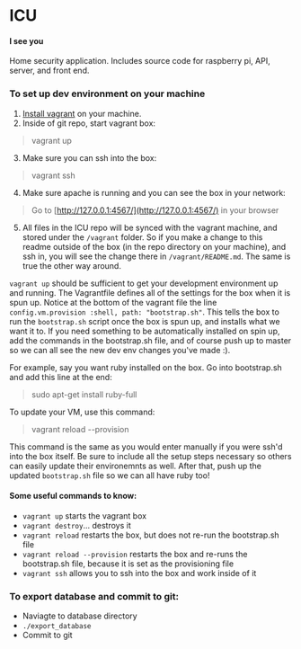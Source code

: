 # ICU
#### I see you

Home security application.  Includes source code for raspberry pi, API, server, and front end.

### To set up dev environment on your machine
1. [Install vagrant](https://www.vagrantup.com/docs/installation/) on your machine.
2. Inside of git repo, start vagrant box:
> vagrant up

3. Make sure you can ssh into the box:
> vagrant ssh

4. Make sure apache is running and you can see the box in your network:
> Go to [http://127.0.0.1:4567/](http://127.0.0.1:4567/) in your browser

5. All files in the ICU repo will be synced with the vagrant machine, and stored under the `/vagrant` folder.  So if you make a change to this readme outside of the box (in the repo directory on your machine), and ssh in, you will see the change there in `/vagrant/README.md`.  The same is true the other way around.

`vagrant up` should be sufficient to get your development environment up and running. The Vagrantfile defines all of the settings for the box when it is spun up. Notice at the bottom of the vagrant file the line `config.vm.provision :shell, path: "bootstrap.sh"`.  This tells the box to run the `bootstrap.sh` script once the box is spun up, and installs what we want it to.  If you need something to be automatically installed on spin up, add the commands in the bootstrap.sh file, and of course push up to master so we can all see the new dev env changes you've made :).

For example, say you want ruby installed on the box. Go into bootstrap.sh and add this line at the end:
> sudo apt-get install ruby-full

To update your VM, use this command:
> vagrant reload --provision

This command is the same as you would enter manually if you were ssh'd into the box itself.  Be sure to include all the setup steps necessary so others can easily update their environemnts as well.  After that, push up the updated `bootstrap.sh` file so we can all have ruby too!


#### Some useful commands to know:
* `vagrant up` starts the vagrant box
* `vagrant destroy`... destroys it
* `vagrant reload` restarts the box, but does not re-run the bootstrap.sh file
* `vagrant reload --provision` restarts the box and re-runs the bootstrap.sh file, because it is set as the provisioning file
* `vagrant ssh` allows you to ssh into the box and work inside of it

### To export database and commit to git:
* Naviagte to database directory
* `./export_database`
* Commit to git
